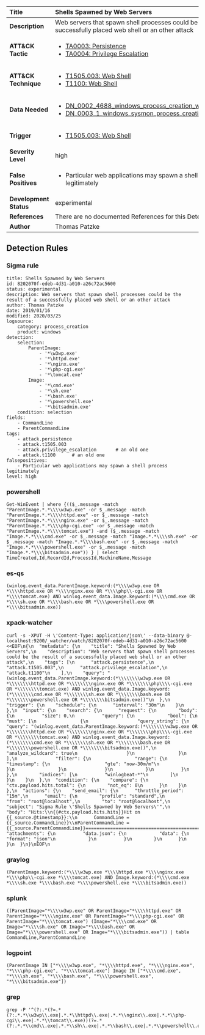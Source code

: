 | Title                    | Shells Spawned by Web Servers       |
|:-------------------------|:------------------|
| **Description**          | Web servers that spawn shell processes could be the result of a successfully placed web shell or an other attack |
| **ATT&amp;CK Tactic**    |  <ul><li>[TA0003: Persistence](https://attack.mitre.org/tactics/TA0003)</li><li>[TA0004: Privilege Escalation](https://attack.mitre.org/tactics/TA0004)</li></ul>  |
| **ATT&amp;CK Technique** | <ul><li>[T1505.003: Web Shell](https://attack.mitre.org/techniques/T1505/003)</li><li>[T1100: Web Shell](https://attack.mitre.org/techniques/T1100)</li></ul>  |
| **Data Needed**          | <ul><li>[DN_0002_4688_windows_process_creation_with_commandline](../Data_Needed/DN_0002_4688_windows_process_creation_with_commandline.md)</li><li>[DN_0003_1_windows_sysmon_process_creation](../Data_Needed/DN_0003_1_windows_sysmon_process_creation.md)</li></ul>  |
| **Trigger**              | <ul><li>[T1505.003: Web Shell](../Triggers/T1505.003.md)</li></ul>  |
| **Severity Level**       | high |
| **False Positives**      | <ul><li>Particular web applications may spawn a shell process legitimately</li></ul>  |
| **Development Status**   | experimental |
| **References**           |  There are no documented References for this Detection Rule yet  |
| **Author**               | Thomas Patzke |


## Detection Rules

### Sigma rule

```
title: Shells Spawned by Web Servers
id: 8202070f-edeb-4d31-a010-a26c72ac5600
status: experimental
description: Web servers that spawn shell processes could be the result of a successfully placed web shell or an other attack
author: Thomas Patzke
date: 2019/01/16
modified: 2020/03/25
logsource:
    category: process_creation
    product: windows
detection:
    selection:
        ParentImage:
            - '*\w3wp.exe'
            - '*\httpd.exe'
            - '*\nginx.exe'
            - '*\php-cgi.exe'
            - '*\tomcat.exe'
        Image:
            - '*\cmd.exe'
            - '*\sh.exe'
            - '*\bash.exe'
            - '*\powershell.exe'
            - '*\bitsadmin.exe'
    condition: selection
fields:
    - CommandLine
    - ParentCommandLine
tags:
    - attack.persistence
    - attack.t1505.003
    - attack.privilege_escalation       # an old one
    - attack.t1100      # an old one
falsepositives:
    - Particular web applications may spawn a shell process legitimately
level: high

```





### powershell
    
```
Get-WinEvent | where {(($_.message -match "ParentImage.*.*\\\\w3wp.exe" -or $_.message -match "ParentImage.*.*\\\\httpd.exe" -or $_.message -match "ParentImage.*.*\\\\nginx.exe" -or $_.message -match "ParentImage.*.*\\\\php-cgi.exe" -or $_.message -match "ParentImage.*.*\\\\tomcat.exe") -and ($_.message -match "Image.*.*\\\\cmd.exe" -or $_.message -match "Image.*.*\\\\sh.exe" -or $_.message -match "Image.*.*\\\\bash.exe" -or $_.message -match "Image.*.*\\\\powershell.exe" -or $_.message -match "Image.*.*\\\\bitsadmin.exe")) } | select TimeCreated,Id,RecordId,ProcessId,MachineName,Message
```


### es-qs
    
```
(winlog.event_data.ParentImage.keyword:(*\\\\w3wp.exe OR *\\\\httpd.exe OR *\\\\nginx.exe OR *\\\\php\\-cgi.exe OR *\\\\tomcat.exe) AND winlog.event_data.Image.keyword:(*\\\\cmd.exe OR *\\\\sh.exe OR *\\\\bash.exe OR *\\\\powershell.exe OR *\\\\bitsadmin.exe))
```


### xpack-watcher
    
```
curl -s -XPUT -H \'Content-Type: application/json\' --data-binary @- localhost:9200/_watcher/watch/8202070f-edeb-4d31-a010-a26c72ac5600 <<EOF\n{\n  "metadata": {\n    "title": "Shells Spawned by Web Servers",\n    "description": "Web servers that spawn shell processes could be the result of a successfully placed web shell or an other attack",\n    "tags": [\n      "attack.persistence",\n      "attack.t1505.003",\n      "attack.privilege_escalation",\n      "attack.t1100"\n    ],\n    "query": "(winlog.event_data.ParentImage.keyword:(*\\\\\\\\w3wp.exe OR *\\\\\\\\httpd.exe OR *\\\\\\\\nginx.exe OR *\\\\\\\\php\\\\-cgi.exe OR *\\\\\\\\tomcat.exe) AND winlog.event_data.Image.keyword:(*\\\\\\\\cmd.exe OR *\\\\\\\\sh.exe OR *\\\\\\\\bash.exe OR *\\\\\\\\powershell.exe OR *\\\\\\\\bitsadmin.exe))"\n  },\n  "trigger": {\n    "schedule": {\n      "interval": "30m"\n    }\n  },\n  "input": {\n    "search": {\n      "request": {\n        "body": {\n          "size": 0,\n          "query": {\n            "bool": {\n              "must": [\n                {\n                  "query_string": {\n                    "query": "(winlog.event_data.ParentImage.keyword:(*\\\\\\\\w3wp.exe OR *\\\\\\\\httpd.exe OR *\\\\\\\\nginx.exe OR *\\\\\\\\php\\\\-cgi.exe OR *\\\\\\\\tomcat.exe) AND winlog.event_data.Image.keyword:(*\\\\\\\\cmd.exe OR *\\\\\\\\sh.exe OR *\\\\\\\\bash.exe OR *\\\\\\\\powershell.exe OR *\\\\\\\\bitsadmin.exe))",\n                    "analyze_wildcard": true\n                  }\n                }\n              ],\n              "filter": {\n                "range": {\n                  "timestamp": {\n                    "gte": "now-30m/m"\n                  }\n                }\n              }\n            }\n          }\n        },\n        "indices": [\n          "winlogbeat-*"\n        ]\n      }\n    }\n  },\n  "condition": {\n    "compare": {\n      "ctx.payload.hits.total": {\n        "not_eq": 0\n      }\n    }\n  },\n  "actions": {\n    "send_email": {\n      "throttle_period": "15m",\n      "email": {\n        "profile": "standard",\n        "from": "root@localhost",\n        "to": "root@localhost",\n        "subject": "Sigma Rule \'Shells Spawned by Web Servers\'",\n        "body": "Hits:\\n{{#ctx.payload.hits.hits}}Hit on {{_source.@timestamp}}:\\n      CommandLine = {{_source.CommandLine}}\\nParentCommandLine = {{_source.ParentCommandLine}}================================================================================\\n{{/ctx.payload.hits.hits}}",\n        "attachments": {\n          "data.json": {\n            "data": {\n              "format": "json"\n            }\n          }\n        }\n      }\n    }\n  }\n}\nEOF\n
```


### graylog
    
```
(ParentImage.keyword:(*\\\\w3wp.exe *\\\\httpd.exe *\\\\nginx.exe *\\\\php\\-cgi.exe *\\\\tomcat.exe) AND Image.keyword:(*\\\\cmd.exe *\\\\sh.exe *\\\\bash.exe *\\\\powershell.exe *\\\\bitsadmin.exe))
```


### splunk
    
```
((ParentImage="*\\\\w3wp.exe" OR ParentImage="*\\\\httpd.exe" OR ParentImage="*\\\\nginx.exe" OR ParentImage="*\\\\php-cgi.exe" OR ParentImage="*\\\\tomcat.exe") (Image="*\\\\cmd.exe" OR Image="*\\\\sh.exe" OR Image="*\\\\bash.exe" OR Image="*\\\\powershell.exe" OR Image="*\\\\bitsadmin.exe")) | table CommandLine,ParentCommandLine
```


### logpoint
    
```
(ParentImage IN ["*\\\\w3wp.exe", "*\\\\httpd.exe", "*\\\\nginx.exe", "*\\\\php-cgi.exe", "*\\\\tomcat.exe"] Image IN ["*\\\\cmd.exe", "*\\\\sh.exe", "*\\\\bash.exe", "*\\\\powershell.exe", "*\\\\bitsadmin.exe"])
```


### grep
    
```
grep -P '^(?:.*(?=.*(?:.*.*\\w3wp\\.exe|.*.*\\httpd\\.exe|.*.*\\nginx\\.exe|.*.*\\php-cgi\\.exe|.*.*\\tomcat\\.exe))(?=.*(?:.*.*\\cmd\\.exe|.*.*\\sh\\.exe|.*.*\\bash\\.exe|.*.*\\powershell\\.exe|.*.*\\bitsadmin\\.exe)))'
```



